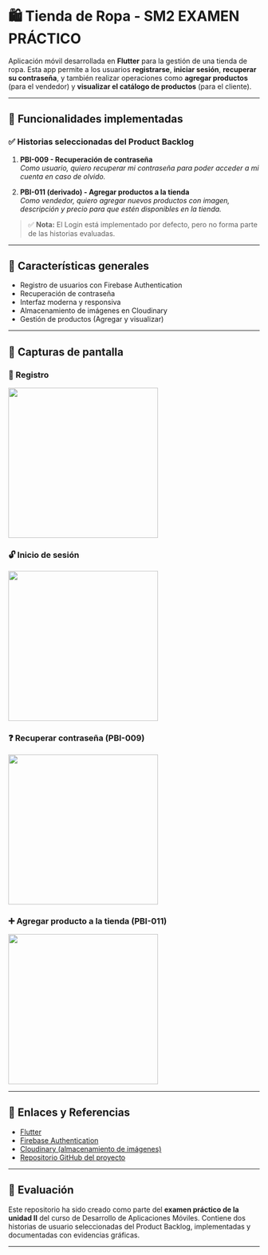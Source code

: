 # 🛍️ Tienda de Ropa - SM2 EXAMEN PRÁCTICO

Aplicación móvil desarrollada en **Flutter** para la gestión de una tienda de ropa. Esta app permite a los usuarios **registrarse**, **iniciar sesión**, **recuperar su contraseña**, y también realizar operaciones como **agregar productos** (para el vendedor) y **visualizar el catálogo de productos** (para el cliente).

---

## 📱 Funcionalidades implementadas

### ✅ Historias seleccionadas del Product Backlog

1. **PBI-009 - Recuperación de contraseña**  
   *Como usuario, quiero recuperar mi contraseña para poder acceder a mi cuenta en caso de olvido.*

2. **PBI-011 (derivado) - Agregar productos a la tienda**  
   *Como vendedor, quiero agregar nuevos productos con imagen, descripción y precio para que estén disponibles en la tienda.*

> ✅ **Nota:** El Login está implementado por defecto, pero no forma parte de las historias evaluadas.

---

## 🚀 Características generales

- Registro de usuarios con Firebase Authentication  
- Recuperación de contraseña  
- Interfaz moderna y responsiva  
- Almacenamiento de imágenes en Cloudinary  
- Gestión de productos (Agregar y visualizar)

---

## 📸 Capturas de pantalla

### 🔐 Registro
<img src="https://github.com/user-attachments/assets/ad3948d7-264a-44c8-9e85-12387b527bee" width="300"/>

### 🔓 Inicio de sesión
<img src="https://github.com/user-attachments/assets/17173e34-803c-45dd-8887-b29ce757b262" width="300"/>

### ❓ Recuperar contraseña (PBI-009)
<img src="https://github.com/user-attachments/assets/cb45382c-0838-47e6-a4a0-dfdc4202445d" width="300"/>

### ➕ Agregar producto a la tienda (PBI-011)
<img src="https://github.com/user-attachments/assets/d22ebc85-ca8e-4196-9933-76919e3bd9ab" width="300"/>

---

## 🔗 Enlaces y Referencias

- [Flutter](https://flutter.dev/)  
- [Firebase Authentication](https://firebase.google.com/docs/auth)  
- [Cloudinary (almacenamiento de imágenes)](https://cloudinary.com/)  
- [Repositorio GitHub del proyecto](https://github.com/JustinZP/SM2_EXAMEN_PRACTICO)

---

## 📝 Evaluación

Este repositorio ha sido creado como parte del **examen práctico de la unidad II** del curso de Desarrollo de Aplicaciones Móviles. Contiene dos historias de usuario seleccionadas del Product Backlog, implementadas y documentadas con evidencias gráficas.

---
